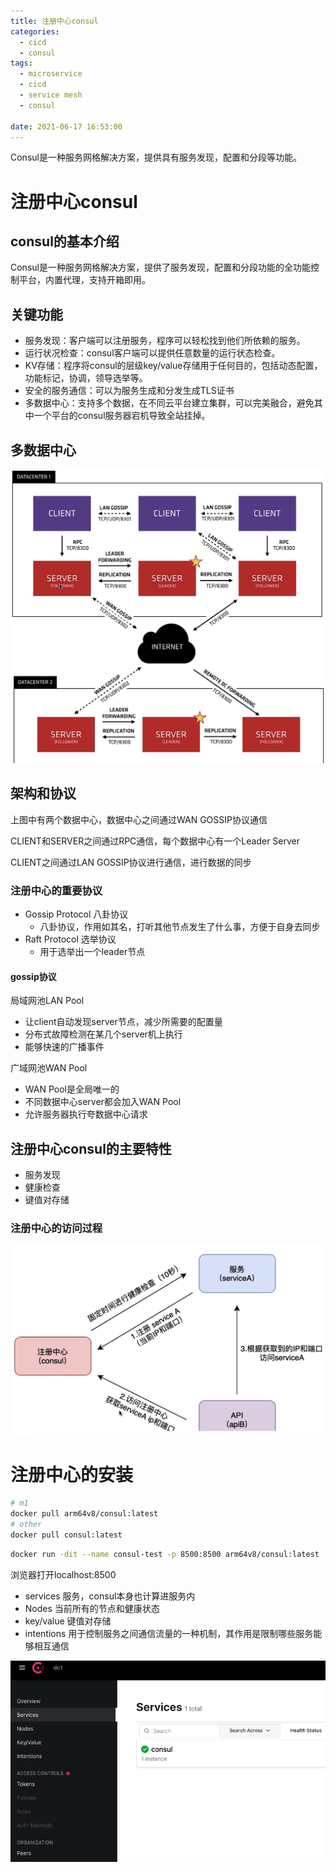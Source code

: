```yaml
---
title: 注册中心consul
categories:
  - cicd
  - consul
tags:
  - microservice
  - cicd
  - service mesh
  - consul

date: 2021-06-17 16:53:00
---
```


Consul是一种服务网格解决方案，提供具有服务发现，配置和分段等功能。

<!-- more -->

# 注册中心consul

## consul的基本介绍

Consul是一种服务网格解决方案，提供了服务发现，配置和分段功能的全功能控制平台，内置代理，支持开箱即用。

## 关键功能

- 服务发现：客户端可以注册服务，程序可以轻松找到他们所依赖的服务。
- 运行状况检查：consul客户端可以提供任意数量的运行状态检查。
- KV存储：程序将consul的层级key/value存储用于任何目的，包括动态配置，功能标记，协调，领导选举等。
- 安全的服务通信：可以为服务生成和分发生成TLS证书
- 多数据中心：支持多个数据，在不同云平台建立集群，可以完美融合，避免其中一个平台的consul服务器宕机导致全站挂掉。

## 多数据中心 

![](/pics/cicd/consul/intro-1.png)

## 架构和协议

上图中有两个数据中心，数据中心之间通过WAN GOSSIP协议通信

CLIENT和SERVER之间通过RPC通信，每个数据中心有一个Leader Server

CLIENT之间通过LAN GOSSIP协议进行通信，进行数据的同步

### 注册中心的重要协议

- Gossip Protocol 八卦协议
  - 八卦协议，作用如其名，打听其他节点发生了什么事，方便于自身去同步
- Raft Protocol 选举协议
  - 用于选举出一个leader节点

#### gossip协议

局域网池LAN Pool

- 让client自动发现server节点，减少所需要的配置量
- 分布式故障检测在某几个server机上执行
- 能够快速的广播事件

广域网池WAN Pool

- WAN Pool是全局唯一的
- 不同数据中心server都会加入WAN Pool
- 允许服务器执行夸数据中心请求

## 注册中心consul的主要特性

- 服务发现
- 健康检查
- 键值对存储

### 注册中心的访问过程

![](/pics/cicd/consul/intro-2.png)

# 注册中心的安装

```sh
# m1
docker pull arm64v8/consul:latest
# other
docker pull consul:latest
```

```sh
docker run -dit --name consul-test -p 8500:8500 arm64v8/consul:latest
```

浏览器打开localhost:8500

- services 服务，consul本身也计算进服务内
- Nodes 当前所有的节点和健康状态
- key/value 键值对存储
- intentions 用于控制服务之间通信流量的一种机制，其作用是限制哪些服务能够相互通信

![](/pics/cicd/consul/intro-3.png)

